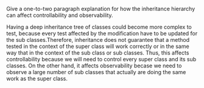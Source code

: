 Give a one-to-two paragraph explanation for how the inheritance hierarchy can affect controllability and observability.

Having a deep inheritance tree of classes could become more complex to test, because every test affected by the modification have to be updated for the sub classes.Therefore, inheritance does not guarantee that a method tested in the context of the super class will work correctly or in the same way that in the context of the sub class or sub classes. Thus, this affects controllability because we will need to control every super class and its sub classes. On the other hand, it affects observability becase we need to observe a large number of sub classes that actually are doing the same work as the super class.

